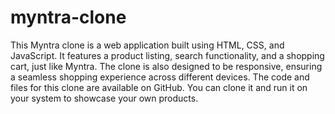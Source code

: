 # myntra-clone
This Myntra clone is a web application built using HTML, CSS, and JavaScript. It features a product listing, search functionality, and a shopping cart, just like Myntra. The clone is also designed to be responsive, ensuring a seamless shopping experience across different devices. The code and files for this clone are available on GitHub. You can clone it and run it on your system to showcase your own products. 
